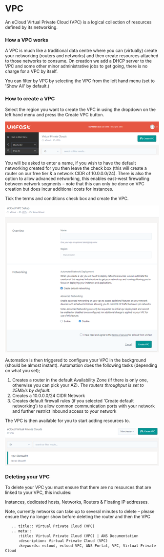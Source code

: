 # VPC
An eCloud Virtual Private Cloud (VPC) is a logical collection of resources defined by its networking.

### How a VPC works
A VPC is much like a traditional data centre where you can (virtually) create your networking (routers and networks) and then create resources attached to those networks to consume. On creation we add a DHCP server to the VPC and some other minor administrative jobs to get going, there is no charge for a VPC by itself.

You can filter by VPC by selecting the VPC from the left hand menu (set to 'Show All' by default.)

### How to create a VPC

Select the region you want to create the VPC in using the dropdown on the left hand menu and press the Create VPC button.

![VPC Listview](files/vpc-listview.png)

You will be asked to enter a name, if you wish to have the default networking created for you then leave the check box (this will create a router on our free tier & a network CIDR of 10.0.0.0/24). There is also the option to allow advanced networking, this enables east-west firewalling between network segments – note that this can only be done on VPC creation but does incur additional costs for instances.

Tick the terms and conditions check box and create the VPC.

![VPC Listview](files/vpc-listview-setup.png)


Automation is then triggered to configure your VPC in the background (should be almost instant). Automation does the following tasks (depending on what you set);

1.	Creates a router in the default Availability Zone (if there is only one, otherwise you can pick your AZ). *The routers throughput is set to 25Mb/s by default.*
2.	Creates a 10.0.0.0/24 CIDR Network
3.	Creates default firewall rules (if you selected 'Create default networking') to allow common communication ports with your network and further restrict inbound access to your network

The VPC is then available for you to start adding resources to.

![VPC Listview with card](files/vpc-listview-card-example.png)

### Deleting your VPC

To delete your VPC you must ensure that there are no resources that are linked to your VPC, this includes:

Instances, dedicated hosts, Networks, Routers & Floating IP addresses.

Note, currently networks can take up to several minutes to delete – please ensure they no longer show before deleting the router and then the VPC

```eval_rst
   .. title:: Virtual Private Cloud (VPC)
   .. meta::
      :title: Virtual Private Cloud (VPC) | ANS Documentation
      :description: Virtual Private Cloud (VPC)
      :keywords: ecloud, ecloud VPC, ANS Portal, VPC, Virtual Private Cloud
```
